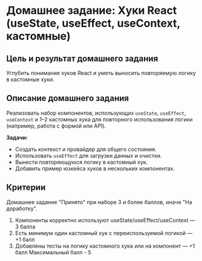 # Домашнее задание: Хуки React (useState, useEffect, useContext, кастомные)

## Цель и результат домашнего задания

Углубить понимание хуков React и уметь выносить повторяемую логику в кастомные хуки.

## Описание домашнего задания

Реализовать набор компонентов, использующих `useState`, `useEffect`, `useContext` и 1–2 кастомных хука для повторного использования логики (например, работа с формой или API).

**Задачи:**

- Создать контекст и провайдер для общего состояния.
- Использовать `useEffect` для загрузки данных и очистки.
- Вынести повторяющуюся логику в кастомный хук.
- Добавить пример юзкейса хуков в нескольких компонентах.

## Критерии

Домашнее задание "Принято" при наборе 3 и более баллов, иначе "На доработку".

1. Компоненты корректно используют useState/useEffect/useContext — 3 балла
2. Есть минимум один кастомный хук с переиспользуемой логикой — +1 балл
3. Добавлены тесты на логику кастомного хука или на компонент — +1 балл
   Максимальный балл - 5

